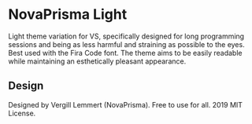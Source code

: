 # NovaPrisma Light

Light theme variation for VS, specifically designed for long programming sessions and being as less harmful and straining as possible to the eyes. Best used with the Fira Code font. The theme aims to be easily readable while maintaining an esthetically pleasant appearance.

## Design

Designed by Vergill Lemmert (NovaPrisma). Free to use for all. 2019 MIT License.
